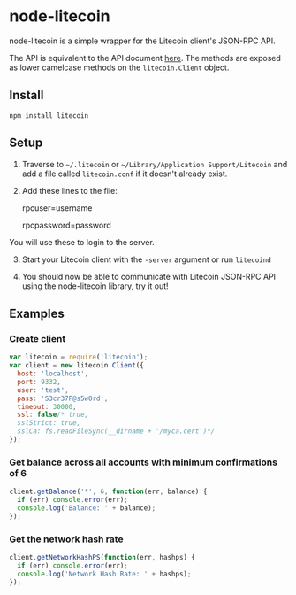 # node-litecoin

node-litecoin is a simple wrapper for the Litecoin client's JSON-RPC API.

The API is equivalent to the API document [here](https://web.archive.org/web/20160430054919/https://litecoin.info/Litecoin_API).
The methods are exposed as lower camelcase methods on the `litecoin.Client` object.

## Install

`npm install litecoin`

## Setup

1. Traverse to `~/.litecoin` or `~/Library/Application Support/Litecoin` and add a file called `litecoin.conf` if it doesn't already exist.

2. Add these lines to the file:

    rpcuser=username

    rpcpassword=password

You will use these to login to the server.

3. Start your Litecoin client with the `-server` argument or run `litecoind`

4. You should now be able to communicate with Litecoin JSON-RPC API using the
node-litecoin library, try it out!

## Examples

### Create client
```js
var litecoin = require('litecoin');
var client = new litecoin.Client({
  host: 'localhost',
  port: 9332,
  user: 'test',
  pass: 'S3cr37P@s5w0rd',
  timeout: 30000,
  ssl: false/* true,
  sslStrict: true,
  sslCa: fs.readFileSync(__dirname + '/myca.cert')*/
});
```

### Get balance across all accounts with minimum confirmations of 6
```js
client.getBalance('*', 6, function(err, balance) {
  if (err) console.error(err);
  console.log('Balance: ' + balance);
});
```

### Get the network hash rate
```js
client.getNetworkHashPS(function(err, hashps) {
  if (err) console.error(err);
  console.log('Network Hash Rate: ' + hashps);
});
```
